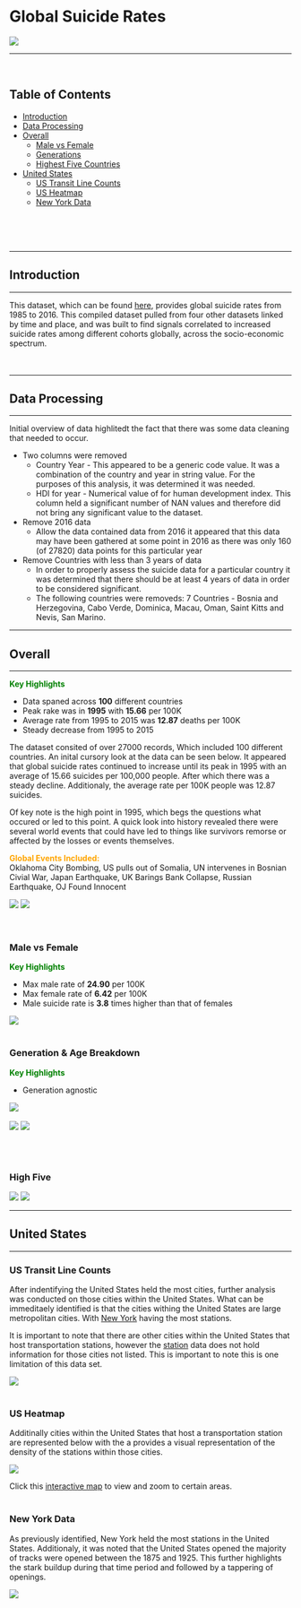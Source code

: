 # Global Suicide Rates
![](images/dataset-cover.jpg)

***
<br />

## Table of Contents
- [Introduction](#introduction)
- [Data Processing](#data-processing)
- [Overall](#overall)
    - [Male vs Female](#male-vs-female)
    - [Generations](#generation-breakdown)
    - [Highest Five Countries](#high-five)
- [United States](#united-states)
    - [US Transit Line Counts](#us-transit-line-counts)
    - [US Heatmap](#us-heatmap)
    - [New York Data](#new-york-data)
<br />
<br />
<br />

***
## **Introduction**
***
This dataset, which can be found [here](https://www.kaggle.com/datasets/russellyates88/suicide-rates-overview-1985-to-2016), provides global suicide rates from 1985 to 2016. This compiled dataset pulled from four other datasets linked by time and place, and was built to find signals correlated to increased suicide rates among different cohorts globally, across the socio-economic spectrum.
<br />
<br />
<br />

***
## **Data Processing**
***
Initial overview of data highlitedt the fact that there was some data cleaning that needed to occur. <br />

- Two columns were removed
    - Country Year - This appeared to be a generic code value. It was a combination of the country and year in string value. For the purposes of this analysis, it was determined it was needed.
    - HDI for year - Numerical value of for human development index. This column held a significant number of NAN values and therefore did not bring any significant value to the dataset.
- Remove 2016 data
    - Allow the data contained data from 2016 it appeared that this data may have been gathered at some point in 2016 as there was only 160 (of 27820) data points for this particular year
- Remove Countries with less than 3 years of data
    - In order to properly assess the suicide data for a particular country it was determined that there should be at least 4 years of data in order to be considered significant.
    - The following countries were removeds: 7 Countries - Bosnia and Herzegovina, Cabo Verde, Dominica, Macau, Oman, Saint Kitts and Nevis, San Marino.

***
## **Overall**
***
<span style='color:green'> **Key Highlights** </span> <br />
- Data spaned across **100** different countries
- Peak rake was in **1995** with **15.66** per 100K
- Average rate from 1995 to 2015 was **12.87** deaths per 100K
- Steady decrease from 1995 to 2015 <br />

The dataset consited of over 27000 records, Which included 100 different countries. An inital cursory look at the data can be seen below. It appeared that global suicide rates continued to increase until its peak in 1995 with an average of 15.66 suicides per 100,000 people. After which there was a steady decline. Additionaly, the average rate per 100K people was 12.87 suicides.

Of key note is the high point in 1995, which begs the questions what occured or led to this point. A quick look into history revealed there were several world events that could have led to things like survivors remorse or affected by the losses or events themselves. <br />

<span style='color:orange'> **Global Events Included:** </span> <br />
Oklahoma City Bombing, US pulls out of Somalia, UN intervenes in Bosnian Civial War, Japan Earthquake, UK Barings Bank Collapse, Russian Earthquake, OJ Found Innocent

![](images/suicide_per_100K.png)
![](images/world_map.png)
<br />
<br />
<br />

### Male vs Female
<span style='color:green'> **Key Highlights** </span> <br />
- Max male rate of **24.90** per 100K
- Max female rate of **6.42** per 100K
- Male suicide rate is **3.8** times higher than that of females

![](images/male_female.png)
<br />
<br />

### Generation & Age Breakdown
<span style='color:green'> **Key Highlights** </span> <br />
- Generation agnostic


![](images/generations.png)
<br />
<br />
![](images/age_total.png)
![](images/age_rate.png)

<br />
<br />

### High Five

![](images/high_five_total.png)
![](images/high_five_per_100K.png)

***
## United States
***

### US Transit Line Counts
After indentifying the United States held the most cities, further analysis was conducted on those cities within the United States. What can be immeditaely identified is that the cities withing the United States are large metropolitan cities. With [New York](#new-york-data) having the most stations.

It is important to note that there are other cities within the United States that host transportation stations, however the [station](data/stations.csv) data does not hold information for those cities not listed. This is important to note this is one limitation of this data set.

![](images/us_transit_lines.png)
<br />
<br />

### US Heatmap
Additinally cities within the United States that host a transportation station are represented below with the a provides a visual representation of the density of the stations within those cities.

![](images/us_heatmap.png) 

Click this [interactive map](http://127.0.0.1:5500/images/us_heatmap.html) to view and zoom to certain areas.
<br />
<br />

### New York Data
As previously identified, New York held the most stations in the United States. Additionaly, it was noted that the United States opened the majority of tracks were opened between the 1875 and 1925. This further highlights the stark buildup during that time period and followed by a tappering of openings.

![](images/new_york_track_length.png)
